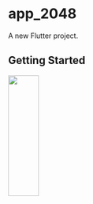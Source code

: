 # app_2048

A new Flutter project.

## Getting Started

<p>

<img src="https://user-images.githubusercontent.com/77187106/223058042-0053508f-4726-4ffd-9e31-82be21b320c8.png" height=25% width=35%>

</p>
